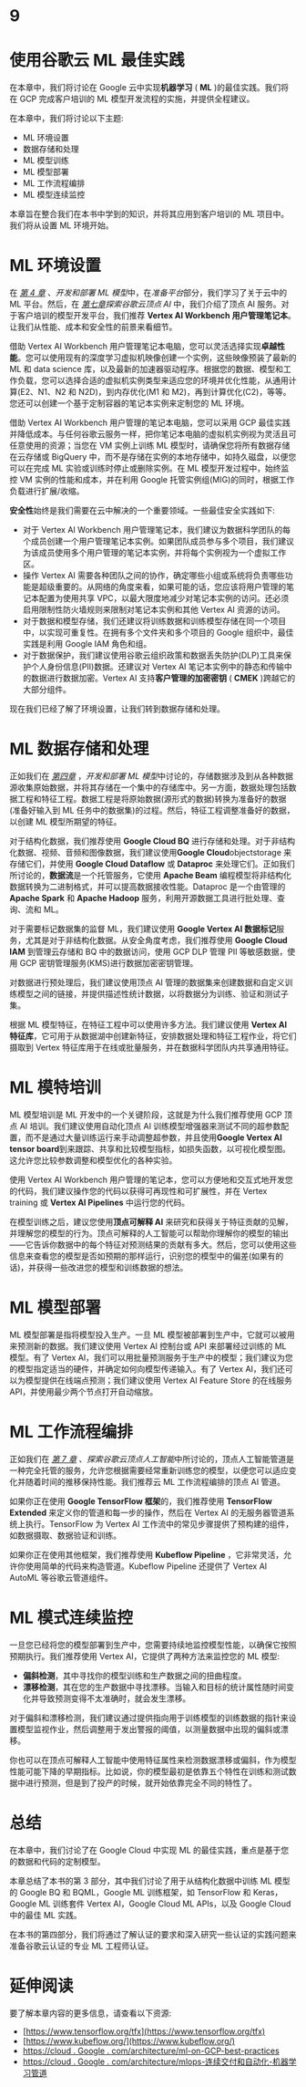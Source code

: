 <title>Chapter 9: Using Google Cloud ML Best Practices</title>

# 9

# 使用谷歌云 ML 最佳实践

在本章中，我们将讨论在 Google 云中实现**机器学习** ( **ML** )的最佳实践。我们将在 GCP 完成客户培训的 ML 模型开发流程的实施，并提供全程建议。

在本章中，我们将讨论以下主题:

*   ML 环境设置
*   数据存储和处理
*   ML 模型训练
*   ML 模型部署
*   ML 工作流程编排
*   ML 模型连续监控

本章旨在整合我们在本书中学到的知识，并将其应用到客户培训的 ML 项目中。我们将从设置 ML 环境开始。

# ML 环境设置

在 [*第 4 章*](B18333_04.xhtml#_idTextAnchor094) 、*开发和部署 ML 模型*中，在*准备平台*部分，我们学习了关于云中的 ML 平台。然后，在 [*第七章*](B18333_07.xhtml#_idTextAnchor143)*探索谷歌云顶点 AI* 中，我们介绍了顶点 AI 服务。对于客户培训的模型开发平台，我们推荐 **Vertex AI Workbench 用户管理笔记本**。让我们从性能、成本和安全性的前景来看细节。

借助 Vertex AI Workbench 用户管理笔记本电脑，您可以灵活选择实现**卓越性能**。您可以使用现有的深度学习虚拟机映像创建一个实例，这些映像预装了最新的 ML 和 data science 库，以及最新的加速器驱动程序。根据您的数据、模型和工作负载，您可以选择合适的虚拟机实例类型来适应您的环境并优化性能，从通用计算(E2、N1、N2 和 N2D)，到内存优化(M1 和 M2)，再到计算优化(C2)，等等。您还可以创建一个基于定制容器的笔记本实例来定制您的 ML 环境。

借助 Vertex AI Workbench 用户管理的笔记本电脑，您可以采用 GCP 最佳实践并降低成本。与任何谷歌云服务一样，把你笔记本电脑的虚拟机实例视为灵活且可任意使用的资源；当您在 VM 实例上训练 ML 模型时，请确保您将所有数据存储在云存储或 BigQuery 中，而不是存储在实例的本地存储中，如持久磁盘，以便您可以在完成 ML 实验或训练时停止或删除实例。在 ML 模型开发过程中，始终监控 VM 实例的性能和成本，并在利用 Google 托管实例组(MIG)的同时，根据工作负载进行扩展/收缩。

**安全性**始终是我们需要在云中解决的一个重要领域。一些最佳安全实践如下:

*   对于 Vertex AI Workbench 用户管理笔记本，我们建议为数据科学团队的每个成员创建一个用户管理笔记本实例。如果团队成员参与多个项目，我们建议为该成员使用多个用户管理的笔记本实例，并将每个实例视为一个虚拟工作区。
*   操作 Vertex AI 需要各种团队之间的协作，确定哪些小组或系统将负责哪些功能是超级重要的。从网络的角度来看，如果可能的话，您应该将用户管理的笔记本配置为使用共享 VPC，以最大限度地减少对笔记本实例的访问。还必须启用限制性防火墙规则来限制对笔记本实例和其他 Vertex AI 资源的访问。
*   对于数据和模型存储，我们还建议将训练数据和训练模型存储在同一个项目中，以实现可重复性。在拥有多个文件夹和多个项目的 Google 组织中，最佳实践是利用 Google IAM 角色和组。
*   对于数据保护，我们建议使用谷歌云组织政策和数据丢失防护(DLP)工具来保护个人身份信息(PII)数据。还建议对 Vertex AI 笔记本实例中的静态和传输中的数据进行数据加密。Vertex AI 支持**客户管理的加密密钥** ( **CMEK** )跨越它的大部分组件。

现在我们已经了解了环境设置，让我们转到数据存储和处理。

# ML 数据存储和处理

正如我们在 [*第四章*](B18333_04.xhtml#_idTextAnchor094) ，*开发和部署 ML 模型*中讨论的，存储数据涉及到从各种数据源收集原始数据，并将其存储在一个集中的存储库中。另一方面，数据处理包括数据工程和特征工程。数据工程是将原始数据(源形式的数据)转换为准备好的数据(准备好输入到 ML 任务中的数据集)的过程。然后，特征工程调整准备好的数据，以创建 ML 模型所期望的特征。

对于结构化数据，我们推荐使用 **Google Cloud BQ** 进行存储和处理。对于非结构化数据、视频、音频和图像数据，我们建议使用**Google Cloud**objectstorage 来存储它们，并使用 **Google Cloud Dataflow** 或 **Dataproc** 来处理它们。正如我们所讨论的，**数据流**是一个托管服务，它使用 **Apache Beam** 编程模型将非结构化数据转换为二进制格式，并可以提高数据接收性能。Dataproc 是一个由管理的 **Apache Spark** 和 **Apache Hadoop** 服务，利用开源数据工具进行批处理、查询、流和 ML。

对于需要标记数据集的监督 ML，我们建议使用 **Google Vertex AI 数据标记**服务，尤其是对于非结构化数据。从安全角度考虑，我们推荐使用 **Google Cloud IAM** 到管理云存储和 BQ 中的数据访问，使用 GCP DLP 管理 PII 等敏感数据，使用 GCP 密钥管理服务(KMS)进行数据加密密钥管理。

对数据进行预处理后，我们建议使用顶点 AI 管理的数据集来创建数据和自定义训练模型之间的链接，并提供描述性统计数据，以将数据分为训练、验证和测试子集。

根据 ML 模型特征，在特征工程中可以使用许多方法。我们建议使用 **Vertex AI 特征库**，它可用于从数据湖中创建新特征，安排数据处理和特征工程作业，将它们摄取到 Vertex 特征库用于在线或批量服务，并在数据科学团队内共享通用特征。

# ML 模特培训

ML 模型培训是 ML 开发中的一个关键阶段，这就是为什么我们推荐使用 GCP 顶点 AI 培训。我们建议使用自动化顶点 AI 训练模型增强器来测试不同的超参数配置，而不是通过大量训练运行来手动调整超参数，并且使用**Google Vertex AI tensor board**到来跟踪、共享和比较模型指标，如损失函数，以可视化模型图。这允许您比较参数调整和模型优化的各种实验。

使用 Vertex AI Workbench 用户管理的笔记本，您可以方便地和交互式地开发您的代码，我们建议操作您的代码以获得可再现性和可扩展性，并在 Vertex training 或 **Vertex AI Pipelines** 中运行您的代码。

在模型训练之后，建议您使用**顶点可解释 AI** 来研究和获得关于特征贡献的见解，并理解您的模型的行为。顶点可解释的人工智能可以帮助你理解你的模型的输出——它告诉你数据中的每个特征对预测结果的贡献有多大。然后，您可以使用这些信息来查看您的模型是否如预期的那样运行，识别您的模型中的偏差(如果有的话)，并获得一些改进您的模型和训练数据的想法。

# ML 模型部署

ML 模型部署是指将模型投入生产。一旦 ML 模型被部署到生产中，它就可以被用来预测新的数据。我们建议使用 Vertex AI 控制台或 API 来部署经过训练的 ML 模型。有了 Vertex AI，我们可以用批量预测服务于生产中的模型；我们建议为您的模型指定适当的硬件，并确定如何向模型传递输入。有了 Vertex AI，我们还可以为模型提供在线端点预测；我们建议使用 Vertex AI Feature Store 的在线服务 API，并使用最少两个节点打开自动缩放。

# ML 工作流程编排

正如我们在 [*第 7 章*](B18333_07.xhtml#_idTextAnchor143) 、*探索谷歌云顶点人工智能*中所讨论的，顶点人工智能管道是一种完全托管的服务，允许您根据需要经常重新训练您的模型，以便您可以适应变化并随着时间的推移保持性能。我们推荐云 ML 工作流程编排的顶点 AI 管道。

如果你正在使用 **Google TensorFlow 框架**的，我们推荐使用 **TensorFlow Extended** 来定义你的管道和每一步的操作，然后在 Vertex AI 的无服务器管道系统上执行。TensorFlow 为 Vertex AI 工作流中的常见步骤提供了预构建的组件，如数据摄取、数据验证和训练。

如果你正在使用其他框架，我们推荐使用 **Kubeflow Pipeline** ，它非常灵活，允许你使用简单的代码来构造管道。Kubeflow Pipeline 还提供了 Vertex AI AutoML 等谷歌云管道组件。

# ML 模式连续监控

一旦您已经将您的模型部署到生产中，您需要持续地监控模型性能，以确保它按照预期执行。我们推荐使用 Vertex AI，它提供了两种方法来监控您的 ML 模型:

*   **偏斜检测**，其中寻找你的模型训练和生产数据之间的扭曲程度。
*   **漂移检测**，其在您的生产数据中寻找漂移。当输入和目标的统计属性随时间变化并导致预测变得不太准确时，就会发生漂移。

对于偏斜和漂移检测，我们建议通过提供指向用于训练模型的训练数据的指针来设置模型监视作业，然后调整用于发出警报的阈值，以测量数据中出现的偏斜或漂移。

你也可以在顶点可解释人工智能中使用特征属性来检测数据漂移或偏斜，作为模型性能可能下降的早期指标。比如说，你的模型最初是依靠五个特性在训练和测试数据中进行预测，但是到了投产的时候，就开始依靠完全不同的特性了。

# 总结

在本章中，我们讨论了在 Google Cloud 中实现 ML 的最佳实践，重点是基于您的数据和代码的定制模型。

本章总结了本书的第 3 部分，其中我们讨论了用于从结构化数据中训练 ML 模型的 Google BQ 和 BQML，Google ML 训练框架，如 TensorFlow 和 Keras，Google ML 训练套件 Vertex AI，Google Cloud ML APIs，以及 Google Cloud 中的最佳 ML 实践。

在本书的第四部分，我们将通过了解认证的要求和深入研究一些认证的实践问题来准备谷歌云认证的专业 ML 工程师认证。

# 延伸阅读

要了解本章内容的更多信息，请查看以下资源:

*   [https://www.tensorflow.org/tfx](https://www.tensorflow.org/tfx)
*   [https://www.kubeflow.org/](https://www.kubeflow.org/)
*   [https://cloud . Google . com/architecture/ml-on-GCP-best-practices](https://cloud.google.com/architecture/ml-on-gcp-best-practices)
*   [https://cloud . Google . com/architecture/mlops-连续交付和自动化-机器学习管道](https://cloud.google.com/architecture/mlops-continuous-delivery-and-automation-pipelines-in-machine-learning)